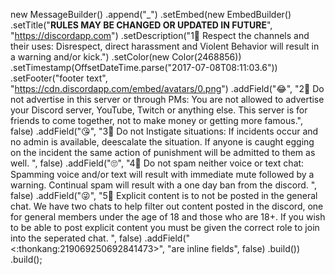 new MessageBuilder()
  .append("_")
  .setEmbed(new EmbedBuilder()
    .setTitle("**RULES MAY BE CHANGED OR UPDATED IN FUTURE**", "https://discordapp.com")
    .setDescription("1⃣ Respect the channels and their uses: Disrespect, direct harassment and Violent Behavior will result in a warning and/or kick.")
    .setColor(new Color(2468856))
    .setTimestamp(OffsetDateTime.parse("2017-07-08T08:11:03.6"))
    .setFooter("footer text", "https://cdn.discordapp.com/embed/avatars/0.png")
    .addField("😂", "2⃣ Do not advertise in this server or through PMs: You are not allowed to advertise your Discord server, YouTube, Twitch or anything else. This server is for friends to come together, not to make money or getting more famous.", false)
    .addField("😘", "3⃣ Do not Instigate situations: If incidents occur and no admin is available, deescalate the situation. If anyone is caught egging on the incident the same action of punishment will be admitted to them as well. ", false)
    .addField("🙄", "4⃣ Do not spam neither voice or text chat: Spamming voice and/or text will result with immediate mute followed by a warning. Continual spam will result with a one day ban from the discord.  ", false)
    .addField("😜", "5⃣ Explicit content is to not be posted in the general chat. We have two chats to help filter out content posted in the discord, one for general members under the age of 18 and those who are 18+. If you wish to be able to post explicit content you must be given the correct role to join into the seperated chat. ", false)
    .addField("<:thonkang:219069250692841473>", "are inline fields", false)
    .build())
  .build();
